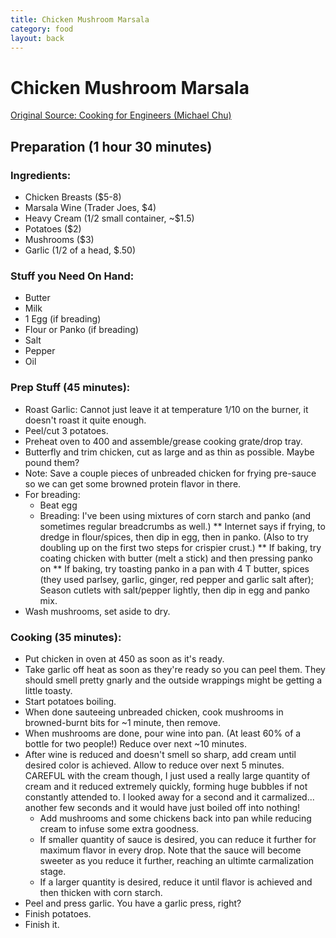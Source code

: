 ```yaml
---
title: Chicken Mushroom Marsala
category: food
layout: back
---
```


# Chicken Mushroom Marsala
[Original Source: Cooking for Engineers (Michael Chu)](http://www.cookingforengineers.com/recipe/59/Chicken-Mushroom-Marsala)

## Preparation (1 hour 30 minutes)

### Ingredients:
* Chicken Breasts ($5-8)
* Marsala Wine (Trader Joes, $4)
* Heavy Cream (1/2 small container, ~$1.5)
* Potatoes ($2)
* Mushrooms ($3)
* Garlic (1/2 of a head, $.50)

### Stuff you Need On Hand:
* Butter
* Milk
* 1 Egg (if breading)
* Flour or Panko (if breading)
* Salt
* Pepper
* Oil

### Prep Stuff (45 minutes):
* Roast Garlic: Cannot just leave it at temperature 1/10 on the burner, it doesn't roast it quite enough.
* Peel/cut 3 potatoes.
* Preheat oven  to 400 and assemble/grease cooking grate/drop tray.
* Butterfly and trim chicken, cut as large and as thin as possible. Maybe pound them?
* Note: Save a couple pieces of unbreaded chicken for frying pre-sauce so we can get some browned protein flavor in there.
* For breading:
    * Beat egg
    * Breading: I've been using mixtures of corn starch and panko (and sometimes regular breadcrumbs as well.)
    ** Internet says if frying, to dredge in flour/spices, then dip in egg, then in panko. (Also to try doubling up on the first two steps for crispier crust.)
    ** If baking, try coating chicken with butter (melt a stick) and then pressing panko on
    ** If baking, try toasting panko in a pan with 4 T butter, spices (they used parlsey, garlic, ginger, red pepper and garlic salt after); Season cutlets with salt/pepper lightly, then dip in egg and panko mix.
* Wash mushrooms, set aside to dry.


### Cooking (35 minutes):
* Put chicken in oven at 450 as soon as it's ready.
* Take garlic off heat as soon as they\'re ready so you can peel them. They should smell pretty gnarly and the outside wrappings might be getting a little toasty.
* Start potatoes boiling.
* When done sauteeing unbreaded chicken, cook mushrooms in browned-burnt bits for ~1 minute, then remove.
* When mushrooms are done, pour wine into pan. (At least 60% of a bottle for two people!) Reduce over next ~10 minutes.
* After wine is reduced and doesn\'t smell so sharp, add cream until desired color is achieved. Allow to reduce over next 5 minutes. CAREFUL with the cream though, I just used a really large quantity of cream and it reduced extremely quickly, forming huge bubbles if not constantly attended to. I looked away for a second and it carmalized... another few seconds and it would have just boiled off into nothing!
    * Add mushrooms and some chickens back into pan while reducing cream to infuse some extra goodness.
    * If smaller quantity of sauce is desired, you can reduce it further for maximum flavor in every drop. Note that the sauce will become sweeter as you reduce it further, reaching an ultimte carmalization stage.
    * If a larger quantity is desired, reduce it until flavor is achieved and then thicken with corn starch.
* Peel and press garlic. You have a garlic press, right?
* Finish potatoes.
* Finish it.
